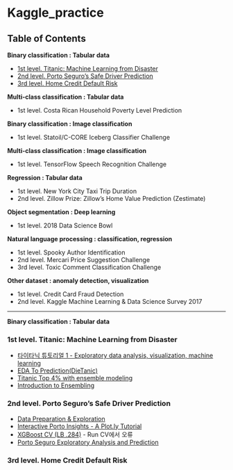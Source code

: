 # Kaggle_practice

## Table of Contents
**Binary classification : Tabular data**
- [1st level. Titanic: Machine Learning from Disaster](#1st-level-titanic-machine-learning-from-disaster)
- [2nd level. Porto Seguro’s Safe Driver Prediction](#2nd-level-porto-seguros-safe-driver-prediction)
- [3rd level. Home Credit Default Risk](#3rd-level-home-credit-default-risk)


**Multi-class classification : Tabular data**
- 1st level. Costa Rican Household Poverty Level Prediction


**Binary classification : Image classification**
- 1st level. Statoil/C-CORE Iceberg Classifier Challenge


**Multi-class classification : Image classification**
- 1st level. TensorFlow Speech Recognition Challenge


**Regression : Tabular data**
- 1st level. New York City Taxi Trip Duration
- 2nd level. Zillow Prize: Zillow’s Home Value Prediction (Zestimate)


**Object segmentation : Deep learning**
- 1st level. 2018 Data Science Bowl


**Natural language processing : classification, regression**
- 1st level. Spooky Author Identification
- 2nd level. Mercari Price Suggestion Challenge
- 3rd level. Toxic Comment Classification Challenge


**Other dataset : anomaly detection, visualization**
- 1st level. Credit Card Fraud Detection
- 2nd level. Kaggle Machine Learning & Data Science Survey 2017


* * *
**Binary classification : Tabular data**
### 1st level. Titanic: Machine Learning from Disaster
- [타이타닉 튜토리얼 1 - Exploratory data analysis, visualization, machine learning](https://github.com/seokhee516/kaggle_practice/blob/d24edd9e3fba38d9b14781702a07beb575c43a50/Titanic_Exploratory_data_analysis,_visualization,_machine_learning.ipynb)
- [EDA To Prediction(DieTanic)](https://github.com/seokhee516/kaggle_practice/blob/9ab6293fde0a125e0a3d94529173e7974d96d3d2/EDA_To_Prediction(DieTanic).ipynb)
- [Titanic Top 4% with ensemble modeling](https://github.com/seokhee516/kaggle_practice/blob/d24edd9e3fba38d9b14781702a07beb575c43a50/Titanic%20Top%204%25%20with%20ensemble%20modeling.ipynb)
- [Introduction to Ensembling](https://github.com/seokhee516/kaggle-practice/blob/51d685326762e1b7b2b4fb007ae836c0a9e2262b/Binary%20classification/Titanic:%20Machine%20Learning%20from%20Disaster/Introduction%20to%20Ensembling.ipynb)
### 2nd level. Porto Seguro’s Safe Driver Prediction
- [Data Preparation & Exploration](https://github.com/seokhee516/kaggle-practice/blob/9f5e05dd8d565c6c87486bc7fcff95746a67db2c/Binary%20classification/Porto%20Seguro%E2%80%99s%20Safe%20Driver%20Prediction/Data%20Preparation%20&%20Exploration.ipynb)
- [Interactive Porto Insights - A Plot.ly Tutorial](https://github.com/seokhee516/kaggle-practice/blob/9f5e05dd8d565c6c87486bc7fcff95746a67db2c/Binary%20classification/Porto%20Seguro%E2%80%99s%20Safe%20Driver%20Prediction/Interactive%20Porto%20Insights.ipynb)
- [XGBoost CV (LB .284)](https://github.com/seokhee516/kaggle-practice/blob/9f5e05dd8d565c6c87486bc7fcff95746a67db2c/Binary%20classification/Porto%20Seguro%E2%80%99s%20Safe%20Driver%20Prediction/XGBoost%20CV.ipynb) - Run CV에서 오류
- [Porto Seguro Exploratory Analysis and Prediction](https://github.com/seokhee516/kaggle-practice/blob/9f5e05dd8d565c6c87486bc7fcff95746a67db2c/Binary%20classification/Porto%20Seguro%E2%80%99s%20Safe%20Driver%20Prediction/Porto%20Seguro%20Exploratory%20Analysis%20and%20Prediction.ipynb)
### 3rd level. Home Credit Default Risk
